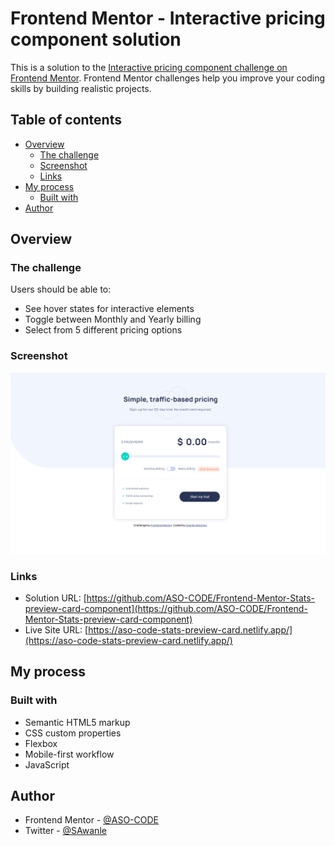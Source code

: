 # Frontend Mentor - Interactive pricing component solution

This is a solution to the [Interactive pricing component challenge on Frontend Mentor](https://www.frontendmentor.io/challenges/interactive-pricing-component-t0m8PIyY8). Frontend Mentor challenges help you improve your coding skills by building realistic projects.

## Table of contents

- [Overview](#overview)
  - [The challenge](#the-challenge)
  - [Screenshot](#screenshot)
  - [Links](#links)
- [My process](#my-process)
  - [Built with](#built-with)
- [Author](#author)

## Overview

### The challenge

Users should be able to:

- See hover states for interactive elements
- Toggle between Monthly and Yearly billing
- Select from 5 different pricing options

### Screenshot

![](./Screenshot.png)

### Links

- Solution URL: [https://github.com/ASO-CODE/Frontend-Mentor-Stats-preview-card-component](https://github.com/ASO-CODE/Frontend-Mentor-Stats-preview-card-component)
- Live Site URL: [https://aso-code-stats-preview-card.netlify.app/](https://aso-code-stats-preview-card.netlify.app/)

## My process

### Built with

- Semantic HTML5 markup
- CSS custom properties
- Flexbox
- Mobile-first workflow
- JavaScript

## Author

- Frontend Mentor - [@ASO-CODE](https://www.frontendmentor.io/profile/ASO-CODE)
- Twitter - [@SAwanle](https://www.twitter.com/SAwanle)
